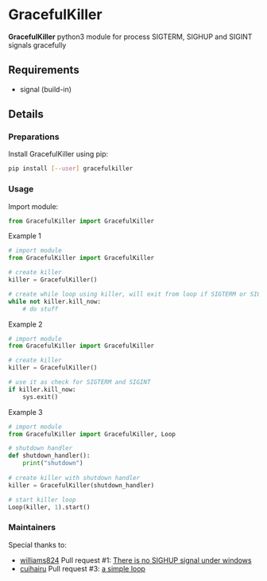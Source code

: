 # GracefulKiller #

**GracefulKiller** python3 module for process SIGTERM, SIGHUP and SIGINT signals gracefully

## Requirements ##

* signal (build-in)

## Details ##

### Preparations ###

Install GracefulKiller using pip:

```bash
pip install [--user] gracefulkiller
```

### Usage ###

Import module:

```python
from GracefulKiller import GracefulKiller
```

Example 1

```python
# import module
from GracefulKiller import GracefulKiller

# create killer
killer = GracefulKiller()

# create while loop using killer, will exit from loop if SIGTERM or SIGINT received
while not killer.kill_now:
    # do stuff
```

Example 2

```python
# import module
from GracefulKiller import GracefulKiller

# create killer
killer = GracefulKiller()

# use it as check for SIGTERM and SIGINT
if killer.kill_now:
    sys.exit()
```

Example 3

```python
# import module
from GracefulKiller import GracefulKiller, Loop

# shutdown handler
def shutdown_handler():
    print("shutdown")
    
# create killer with shutdown handler
killer = GracefulKiller(shutdown_handler)

# start killer loop
Loop(killer, 1).start()

```

### Maintainers ###

Special thanks to:

* [williams824](https://github.com/williams824) Pull request #1: [There is no SIGHUP signal under windows](https://github.com/MaxMaxoff/GracefulKiller/pull/1)
* [cuihairu](https://github.com/cuihairu) Pull request #3: [a simple loop](https://github.com/MaxMaxoff/GracefulKiller/pull/3)
